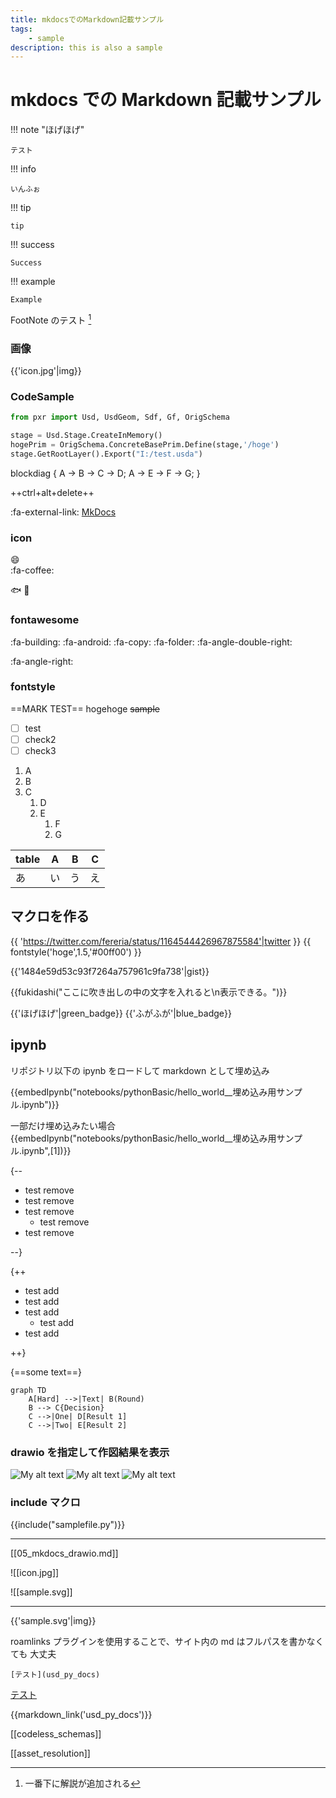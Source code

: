 ```yaml
---
title: mkdocsでのMarkdown記載サンプル
tags:
    - sample
description: this is also a sample
---
```


# mkdocs での Markdown 記載サンプル

!!! note "ほげほげ"

    テスト

!!! info

    いんふぉ

!!! tip

    tip

!!! success

    Success

!!! example

    Example

FootNote のテスト [^1]

### 画像

{{'icon.jpg'|img}}

### CodeSample

```python
from pxr import Usd, UsdGeom, Sdf, Gf, OrigSchema

stage = Usd.Stage.CreateInMemory()
hogePrim = OrigSchema.ConcreteBasePrim.Define(stage,'/hoge')
stage.GetRootLayer().Export("I:/test.usda")
```

blockdiag {
A -> B -> C -> D;
A -> E -> F -> G;
}

++ctrl+alt+delete++

:fa-external-link: [MkDocs](http://www.mkdocs.org/)

### icon

:smile:  
:fa-coffee:

:fish:
:frog:

### fontawesome

:fa-building:
:fa-android:
:fa-copy:
:fa-folder:
:fa-angle-double-right:

:fa-angle-right:

### fontstyle

==MARK TEST== hogehoge
~~sample~~

-   [ ] test
-   [ ] check2
-   [ ] check3

1. A
2. B
3. C
    1. D
    2. E
        1. F
        2. G

| table | A   | B   | C   |
| ----- | --- | --- | --- |
| あ    | い  | う  | え  |

## マクロを作る

{{ 'https://twitter.com/fereria/status/1164544426967875584'|twitter }}
{{ fontstyle('hoge',1.5,'#00ff00') }}

{{'1484e59d53c93f7264a757961c9fa738'|gist}}

[^1]: 一番下に解説が追加される

{{fukidashi("ここに吹き出しの中の文字を入れると\n表示できる。")}}

{{'ほげほげ'|green_badge}} {{'ふがふが'|blue_badge}}

## ipynb

リポジトリ以下の ipynb をロードして markdown として埋め込み

{{embedIpynb("notebooks/pythonBasic/hello_world__埋め込み用サンプル.ipynb")}}

一部だけ埋め込みたい場合
{{embedIpynb("notebooks/pythonBasic/hello_world__埋め込み用サンプル.ipynb",[1])}}

{--

-   test remove
-   test remove
-   test remove
    -   test remove
-   test remove

--}

{++

-   test add
-   test add
-   test add
    -   test add
-   test add

++}

{==some text==}

```mermaid
graph TD
    A[Hard] -->|Text| B(Round)
    B --> C{Decision}
    C -->|One| D[Result 1]
    C -->|Two| E[Result 2]
```

### drawio を指定して作図結果を表示

![My alt text](sample_2.drawio)
![My alt text](sample_3.drawio#0)
![My alt text](sample_3.drawio#1)

### include マクロ

{{include("samplefile.py")}}

---

[[05_mkdocs_drawio.md]]

![[icon.jpg]]

![[sample.svg]]

---

{{'sample.svg'|img}}

roamlinks プラグインを使用することで、サイト内の md はフルパスを書かなくても
大丈夫

```
[テスト](usd_py_docs)
```

[テスト](/reincarnation_tech/11_Pipeline/01_USD/30_USD_Programming/01_Python/01_editTarget)

{{markdown_link('usd_py_docs')}}

[[codeless_schemas]]

[[asset_resolution]]
